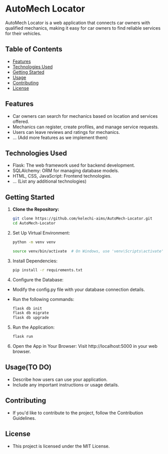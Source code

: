 # AutoMech Locator

AutoMech Locator is a web application that connects car owners with qualified mechanics, making it easy for car owners to find reliable services for their vehicles.


## Table of Contents

- [Features](#features)
- [Technologies Used](#technologies-used)
- [Getting Started](#getting-started)
- [Usage](#usage)
- [Contributing](#contributing)
- [License](#license)

## Features

- Car owners can search for mechanics based on location and services offered.
- Mechanics can register, create profiles, and manage service requests.
- Users can leave reviews and ratings for mechanics.
- ... (Add more features as we implement them)

## Technologies Used

- Flask: The web framework used for backend development.
- SQLAlchemy: ORM for managing database models.
- HTML, CSS, JavaScript: Frontend technologies.
- ... (List any additional technologies)

## Getting Started

1. **Clone the Repository:**
   ```bash
   git clone https://github.com/kelechi-aims/AutoMech-Locator.git
   cd AutoMech-Locator

2. Set Up Virtual Environment:

   ```bash
   python -m venv venv

   source venv/bin/activate  # On Windows, use 'venv\Scripts\activate'

3. Install Dependencies:

   ```bash
   pip install -r requirements.txt

4. Configure the Database:

- Modify the config.py file with your database connection details.
- Run the following commands:

   ```bash
   flask db init
   flask db migrate
   flask db upgrade

5. Run the Application:

   ```bash
   flask run

6. Open the App in Your Browser:
   Visit http://localhost:5000 in your web browser.

## Usage(TO DO)

- Describe how users can use your application.
- Include any important instructions or usage details.

## Contributing
- If you'd like to contribute to the project, follow the Contribution Guidelines.

## License
- This project is licensed under the MIT License.
